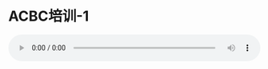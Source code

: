 # ACBC培训-1

<audio style="width: 100%;" preload="false" controls controlslist="nodownload"><source src="//file.simai.life/audio/mp3/old/12159.mp3" type="audio/mpeg">Your browser does not support the audio element.</audio>


